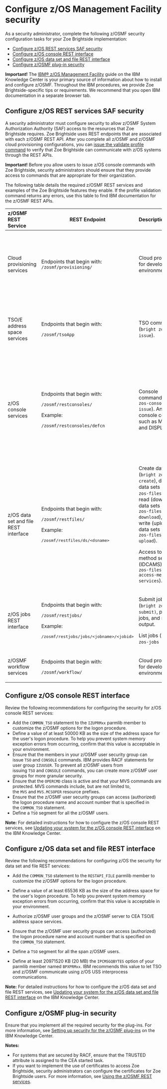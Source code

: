 # Configure z/OS Management Facility security

As a security administrator, complete the following z/OSMF security
configuration tasks for your Zoe Brightside implementation:

  - [Configure z/OS REST services SAF security](#configure-zos-rest-services-saf-security)
  - [Configure z/OS console REST interface](#configure-zos-console-rest-interface)
  - [Configure z/OS data set and file REST interface](#configure-zos-data-set-and-file-rest-interface)
  - [Configure z/OSMF plug-in security](#configure-zosmf-plug-in-security)

**Important!** The [IBM® z/OS Management Facility](https://www.ibm.com/support/knowledgecenter/en/SSLTBW_2.2.0/com.ibm.zos.v2r2.izu/izu.htm)
guide on the IBM Knowledge Center is your primary source of information about how to install and configure z/OSMF. Throughout the IBM procedures, we provide Zoe Brightside-specific tips or requirements. We recommend that you open IBM documentation in a separate browser tab.

## Configure z/OS REST services SAF security 

A security administrator must configure security to allow z/OSMF System Authorization Authority (SAF) access to the resources that Zoe Brightside requires. Zoe Brightside uses REST endpoints that are associated with each z/OSMF REST API. After you complete all z/OSMF and z/OSMF cloud provisioning configurations, you can [issue the validate profile command](cli-validateInstallationcorrectproblems.md) to verify that Zoe Brightside can communicate with z/OS systems through the REST APIs. 

**Important!** Before you allow users to issue z/OS console commands with Zoe Brightside, security administrators should ensure that they provide access to commands that are appropriate for their organization.

The following table details the required z/OSMF REST services and examples of the Zoe Brightside features they enable. If the profile validation command returns any errors, use this table to find IBM documentation for the z/OSMF REST APIs.

<div class="table-wrap">

<table>
<thead>
<tr class="header">
<th style="text-align: left;">z/OSMF REST Service</th>
<th>REST Endpoint</th>
<th style="text-align: left;">Description</th>
<th style="text-align: left;">More Information</th>
</tr>
</thead>
<tbody>
<tr class="odd">
<td style="text-align: left;">Cloud provisioning services </td>
<td>Endpoints that begin with: <code>/zosmf/provisioning/</code></td>
<td style="text-align: left;"><span>C</span><span>loud provisioning for development environments.</span></td>
<td style="text-align: left;"><ul>
<li><a href="https://www.ibm.com/support/knowledgecenter/SSLTBW_2.2.0/com.ibm.zos.v2r2.izua700/izuprog_CloudProvisioning.htm" class="external-link">Cloud provisioning services</a></li>
<li><a href="433363265.html">Configure z/OS Management Facility Cloud Provisioning Security</a></li>
</ul></td>
</tr>
<tr class="even">
<td style="text-align: left;">TSO/E address space services </td>
<td><p>Endpoints that begin with:</p>
<p><code>/zosmf/tsoApp</code></p></td>
<td style="text-align: left;">TSO commands (<code>bright zos-tso issue</code>).</td>
<td style="text-align: left;"><ul>
<li><a href="https://www.ibm.com/support/knowledgecenter/SSLTBW_2.2.0/com.ibm.zos.v2r2.izua700/izuprog_API_TSOServices.htm" class="external-link">TSO/E address space services</a></li>
<li><a href="https://www.ibm.com/support/knowledgecenter/SSLTBW_2.2.0/com.ibm.zos.v2r2.izua300/izuconfig_SecurityStructuresForZosmf.htm#DefaultSecuritySetupForZosmf__ResourceAuthorizationsForRESTapi" class="external-link">Class activations that z/OSMF requires</a></li>
</ul></td>
</tr>
<tr class="odd">
<td style="text-align: left;">z/OS console services </td>
<td><p>Endpoints that begin with:</p>
<p><code>/zosmf/restconsoles/</code></p>
<p>Example:</p>
<p><code>/zosmf/restconsoles/defcn</code></p></td>
<td style="text-align: left;">Console commands (<code>bright zos-console issue</code>). Any MVS console command such as MODIFY and DISPLAY.</td>
<td style="text-align: left;"><ul>
<li><a href="https://www.ibm.com/support/knowledgecenter/SSLTBW_2.2.0/com.ibm.zos.v2r2.izua700/IZUHPINFO_API_RESTCONSOLE.htm" class="external-link">z/OS console services</a></li>
<li><a href="https://www.ibm.com/support/knowledgecenter/en/SSLTBW_2.2.0/com.ibm.zos.v2r2.izua300/izuconfig_CommonLogonProcSetup.htm" class="external-link">Updating your system for the z/OS console REST interface</a></li>
<li><a href="https://www.ibm.com/support/knowledgecenter/SSLTBW_2.2.0/com.ibm.zos.v2r2.izua300/izuconfig_SecurityStructuresForZosmf.htm#DefaultSecuritySetupForZosmf__ResourceAuthorizationsForRESTapi" class="external-link">Resource authorizations for the z/OS console services REST interface</a></li>
</ul></td>
</tr>
<tr class="even">
<td style="text-align: left;">z/OS data set and file REST interface</td>
<td><p>Endpoints that begin with:</p>
<p><code>/zosmf/restfiles/</code></p>
<p>Example:</p>
<p><span style="font-family: monospace;">/zosmf/restfiles/ds/&lt;dsname&gt;</span></p></td>
<td style="text-align: left;"><p>Create data sets (<code>bright zos-files create</code>), delete data sets (<code>bright zos-files delete</code>), read (download) data sets (<code>bright zos-files download</code>), and write (upload) data sets (<code>bright zos-files upload</code>). </p>
<p>Access to access method services (IDCAMS) (<code>bright zos-files invoke access-method-services</code>).</p></td>
<td style="text-align: left;"><ul>
<li><a href="https://www.ibm.com/support/knowledgecenter/SSLTBW_2.2.0/com.ibm.zos.v2r2.izua700/IZUHPINFO_API_RESTFILES.htm" class="external-link">z/OS data set and file REST interface</a></li>
<li><a href="https://www.ibm.com/support/knowledgecenter/en/SSLTBW_2.2.0/com.ibm.zos.v2r2.izua300/izuconfig_LogonProcSetup.htm" class="external-link">Updating your system for the z/OS data set and file REST interface</a></li>
<li><a href="https://www.ibm.com/support/knowledgecenter/SSLTBW_2.2.0/com.ibm.zos.v2r2.izua300/izuconfig_SecurityStructuresForZosmf.htm#DefaultSecuritySetupForZosmf__ResourceAuthorizationsForRESTapi" class="external-link">Resource authorizations for the z/OS data set and file REST it</a></li>
</ul></td>
</tr>
<tr class="odd">
<td style="text-align: left;">z/OS jobs REST interface</td>
<td><p>Endpoints that begin with:</p>
<p><code>/zosmf/restjobs/</code></p>
<p>Example:</p>
<p><span style="font-family: monospace;">/zosmf/restjobs/jobs/&lt;jobname&gt;/&lt;jobid&gt;</span></p></td>
<td style="text-align: left;"><p>Submit jobs (<code>bright zos-jobs submit)</code>, purge jobs, and read job output.</p>
<p>List jobs (<code>bright zos-jobs list</code>).</p></td>
<td style="text-align: left;"><ul>
<li><a href="https://www.ibm.com/support/knowledgecenter/SSLTBW_2.2.0/com.ibm.zos.v2r2.izua700/IZUHPINFO_API_RESTJOBS.htm" class="external-link">z/OS jobs REST interface</a></li>
<li><a href="https://docops.ca.com/Resource%20authorizations%20for%20the%20z/OS%20jobs%20REST%20interface">Resource authorizations for the z/OS jobs REST interface</a></li>
</ul></td>
</tr>
<tr class="even">
<td style="text-align: left;">z/OSMF workflow services </td>
<td><p><span>Endpoints that begin with:</span></p>
<p><code>/zosmf/workflow/</code></p></td>
<td style="text-align: left;">Cloud provisioning for development environments.</td>
<td style="text-align: left;"><ul>
<li><a href="https://www.ibm.com/support/knowledgecenter/SSLTBW_2.2.0/com.ibm.zos.v2r2.izua700/izuprog_API_WorkflowServices.htm" class="external-link">z/OSMF workflow services</a></li>
</ul></td>
</tr>
</tbody>
</table>

## Configure z/OS console REST interface

Review the following recommendations for configuring the security for z/OS console REST services:

  - Add the `COMMON_TSO` statement to the `IZUPRMxx` parmlib member to customize the z/OSMF options for the logon procedure. 
  - Define a value of at least 50000 KB as the size of the address space for the user's logon procedure. To help you prevent system memory exception errors from occurring, confirm that this value is acceptable in your environment. 
  - Ensure that the members in your z/OSMF user security group can issue `TSO` and `CONSOLE` commands. IBM provides RACF statements for user group `IZUUSER`. To prevent all z/OSMF users from issuing `TSO` and `CONSOLE` commands, you can create more z/OSMF user groups for more granular security.
  - Ensure that the `OPERCMD` class is active and that your MVS commands are protected. MVS commands include, but are not limited to, the `MVS` and `MVS.MCSOPER` resource prefixes.
  - Ensure that the z/OSMF user security groups can access (authorized) the logon procedure name and account number that is specified in the `COMMON_TSO` statement.
  - Define a `TSO` segment for all the z/OSMF users.

**Note:** For detailed instructions for how to configure the z/OS console REST services, see [Updating your system for the z/OS console REST interface](https://www.ibm.com/support/knowledgecenter/en/SSLTBW_2.2.0/com.ibm.zos.v2r2.izua300/izuconfig_CommonLogonProcSetup.htm) on the IBM Knowledge Center.

## Configure z/OS data set and file REST interface

Review the following recommendations for configuring z/OS the security for data set and file REST services:

  - Add the `COMMON_TSO` statement to the `RESTAPI_FILE` parmlib member to customize the z/OSMF options for the logon procedure.

  - Define a value of at least 65536 KB as the size of the address space for the user's logon procedure. To help you prevent system memory exception errors from occurring, confirm that this value is acceptable in your environment.

  - Authorize z/OSMF user groups and the z/OSMF server to CEA TSO/E address space services.

  - Ensure that the <span class="ph">z/OSMF</span> user security groups can access (authorized) the logon procedure name and account number that is specified on the `COMMON_TSO` statement.

  - Define a `TSO` segment for all the span z/OSMF users.

  - Define at least 20971520 KB (20 MB) the `IPCMSGQBYTES` option of your parmlib member named `BPXPRMxx`. IBM recommends this value to let TSO and z/OSMF communicate using z/OS USS interprocess communications.

**Note:** For detailed instructions for how to configure the z/OS data set and file REST services, see [Updating your system for the z/OS data set and file REST interface](https://www.ibm.com/support/knowledgecenter/en/SSLTBW_2.2.0/com.ibm.zos.v2r2.izua300/izuconfig_LogonProcSetup.htm) on the IBM Knowledge Center.

## Configure z/OSMF plug-in security

Ensure that you implement all the required security for the plug-ins. For more information, see [Setting up security for the z/OSMF plug-ins](https://www.ibm.com/support/knowledgecenter/en/SSLTBW_2.2.0/com.ibm.zos.v2r2.izua300/IZUHPINFO_EstablishingSecurity.htm) on the IBM Knowledge Center.

**Notes:**

  - For systems that are secured by RACF, ensure that the TRUSTED attribute is assigned to the CEA started task.
  - If you want to implement the use of certificates to access Zoe Brightside, security administrators can configure the certificates for Zoe Brightside users. For more information, see [Using the z/OSMF REST services](https://www.ibm.com/support/knowledgecenter/en/SSLTBW_2.2.0/com.ibm.zos.v2r2.izua700/IZUHPINFO_RESTServices.htm).